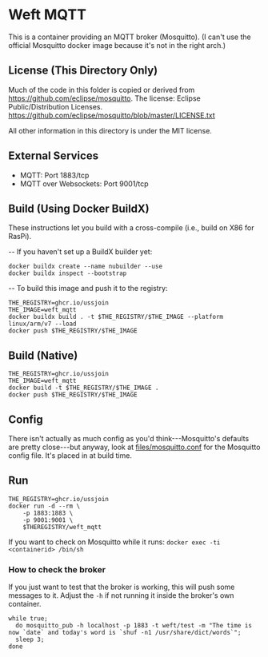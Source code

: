 # Weft MQTT

This is a container providing an MQTT broker (Mosquitto). (I can't use the official Mosquitto docker image because it's not in the right arch.)

## License (This Directory Only)

Much of the code in this folder is copied or derived from https://github.com/eclipse/mosquitto. 
The license: Eclipse Public/Distribution Licenses. https://github.com/eclipse/mosquitto/blob/master/LICENSE.txt

All other information in this directory is under the MIT license.

## External Services

* MQTT: Port 1883/tcp
* MQTT over Websockets: Port 9001/tcp


## Build (Using Docker BuildX)

These instructions let you build with a cross-compile (i.e., build on X86 for RasPi).

-- If you haven't set up a BuildX builder yet:

```
docker buildx create --name nubuilder --use
docker buildx inspect --bootstrap
```

-- To build this image and push it to the registry:

```
THE_REGISTRY=ghcr.io/ussjoin
THE_IMAGE=weft_mqtt
docker buildx build . -t $THE_REGISTRY/$THE_IMAGE --platform linux/arm/v7 --load
docker push $THE_REGISTRY/$THE_IMAGE
```

## Build (Native)

```
THE_REGISTRY=ghcr.io/ussjoin
THE_IMAGE=weft_mqtt
docker build -t $THE_REGISTRY/$THE_IMAGE .
docker push $THE_REGISTRY/$THE_IMAGE
```

## Config

There isn't actually as much config as you'd think---Mosquitto's defaults are pretty close---but anyway, look at [files/mosquitto.conf](files/mosquitto.conf) for the Mosquitto config file. It's placed in at build time.

## Run

```
THE_REGISTRY=ghcr.io/ussjoin
docker run -d --rm \
    -p 1883:1883 \
    -p 9001:9001 \
    $THEREGISTRY/weft_mqtt
```

If you want to check on Mosquitto while it runs:
`docker exec -ti <containerid> /bin/sh`

### How to check the broker

If you just want to test that the broker is working, this will push some messages to it. Adjust the `-h` if not running it inside the broker's own container.

```
while true;
  do mosquitto_pub -h localhost -p 1883 -t weft/test -m "The time is now `date` and today's word is `shuf -n1 /usr/share/dict/words`";
  sleep 3;
done
```



